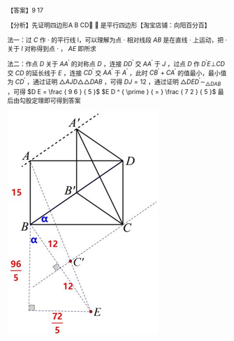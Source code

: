 【答案】9 17

【分析】先证明四边形A B CD  是平行四边形【淘宝店铺：向阳百分百】

法一：过 $C$ 作 $\cdot$ 的平行线 l，可以理解为点 $\cdot$ 相对线段 $A B$ 是在直线 $\cdot$ 上运动，把 $\cdot$ 关于 $l$ 对称得到点 $\cdot$ ， $A E$ 即所求

法二：作点 $D$ 关于 $A A ^ { \prime }$ 的对称点 $D$ ，连接 $D D ^ { \prime }$ 交 $A A ^ { \prime }$ 于 $J$ ，过点 $D$ 作 $D ^ { \prime } E \bot C D$ 交 $C D$ 的延长线于 $E$ ，连接 $C D ^ { \prime }$ 交 $A A ^ { \prime }$ 于 $A ^ { \prime }$ ，此时 $C B ^ { \prime } { + } C A ^ { \prime }$ 的值最小，最小值为 $C D ^ { \prime }$ ，通过证明 $\triangle A J D \triangle \triangle D A B$ ，可得 $D J = 1 2$ ，通过证明 $\triangle D E D ^ { \prime } \sim _ { \triangle D A B }$ ，可得 $D E = \frac { 9 6 } { 5 }$ $E D ^ { \prime } { = } \frac { 7 2 } { 5 }$ 最后由勾股定理即可得到答案

![](<../../qs_image_DB/专题2-1__将军饮马等8类常见最值问题（解析版）/dfc09ff7f03b3cd661a6979a08578605efd2dd7d78e8133a368b86cac3282a87.jpg>)
